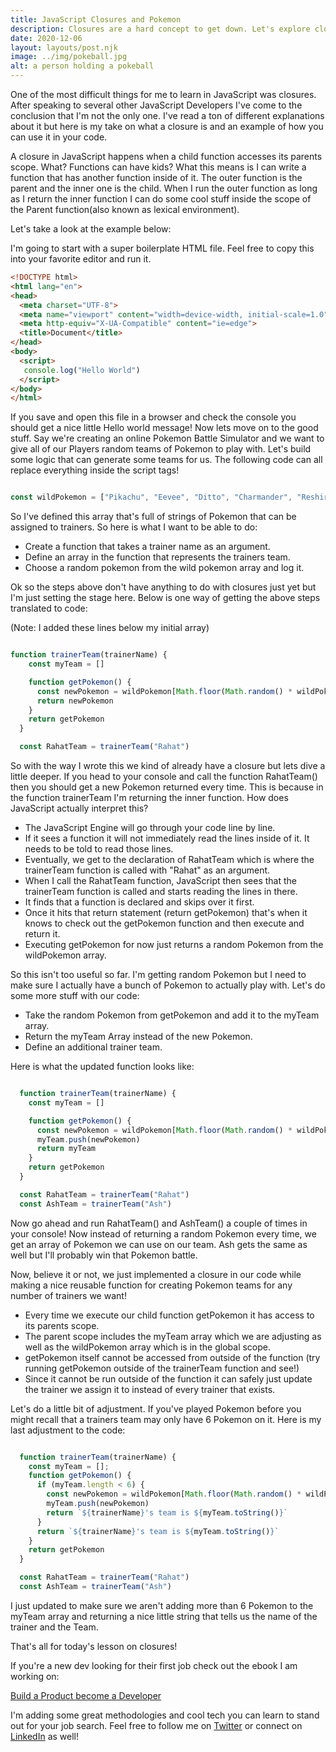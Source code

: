 ```yaml
---
title: JavaScript Closures and Pokemon
description: Closures are a hard concept to get down. Let's explore closures and understand them better by catching pokemon.
date: 2020-12-06
layout: layouts/post.njk
image: ../img/pokeball.jpg
alt: a person holding a pokeball
---
```


One of the most difficult things for me to learn in JavaScript was closures. After speaking to several other JavaScript Developers I've come to the conclusion that I'm not the only one. I've read a ton of different explanations about it but here is my take on what a closure is and an example of how you can use it in your code.

A closure in JavaScript happens when a child function accesses its parents scope. What? Functions can have kids? What this means is I can write a function that has another function inside of it. The outer function is the parent and the inner one is the child. When I run the outer function as long as I return the inner function I can do some cool stuff inside the scope of the Parent function(also known as lexical environment). 

Let's take a look at the example below: 

I'm going to start with a super boilerplate HTML file. Feel free to copy this into your favorite editor and run it. 

```html
<!DOCTYPE html>
<html lang="en">
<head>
  <meta charset="UTF-8">
  <meta name="viewport" content="width=device-width, initial-scale=1.0">
  <meta http-equiv="X-UA-Compatible" content="ie=edge">
  <title>Document</title>
</head>
<body>
  <script>
   console.log("Hello World")
  </script>
</body>
</html>
```
If you save and open this file in a browser and check the console you should get a nice little Hello world message! Now lets move on to the good stuff. Say we're creating an online Pokemon Battle Simulator and we want to give all of our Players random teams of Pokemon to play with. Let's build some logic that can generate some teams for us. The following code can all replace everything inside the script tags! 

```javascript

const wildPokemon = ["Pikachu", "Eevee", "Ditto", "Charmander", "Reshiram", "Necrozma", "Dugtrio", "Mewtwo", "Honedge", "Scyther", "Mew", "Cyndaquil", "Sneasel", "Natu", "MagiKarp", "Squirtle", "Bulbasaur", "Treeko", "Jigglypuff", "Machop", "Bellsprout", "Caterpie", "Pidgeot", "Mankey", "Mr. Mime", "Gastly", "Riolu", "Arcanine", "Gyarados", "Wailord", "Skitty", "Onix", "Cloyster", "Magmar", "Muk", "Butterfree", "Exodia", "Agumon", "Goku"];

```

So I've defined this array that's full of strings of Pokemon that can be assigned to trainers. So here is what I want to be able to do: 

- Create a function that takes a trainer name as an argument.
- Define an array in the function that represents the trainers team. 
- Choose a random pokemon from the wild pokemon array and log it. 

Ok so the steps above don't have anything to do with closures just yet but I'm just setting the stage here. Below is one way of getting the above steps translated to code:

(Note: I added these lines below my initial array)

```javascript

function trainerTeam(trainerName) {
    const myTeam = []

    function getPokemon() {
      const newPokemon = wildPokemon[Math.floor(Math.random() * wildPokemon.length)]
      return newPokemon
    }
    return getPokemon
  }

  const RahatTeam = trainerTeam("Rahat")

```

So with the way I wrote this we kind of already have a closure but lets dive a little deeper. If you head to your console and call the function RahatTeam() then you should get a new Pokemon returned every time. This is because in the function trainerTeam I'm returning the inner function. How does JavaScript actually interpret this?

- The JavaScript Engine will go through your code line by line. 
- If it sees a function it will not immediately read the lines inside of it. It needs to be told to read those lines. 
- Eventually, we get to the declaration of RahatTeam which is where the trainerTeam function is called with "Rahat" as an argument.   
- When I call the RahatTeam function, JavaScript then sees that the trainerTeam function is called and starts reading the lines in there. 
- It finds that a function is declared and skips over it first.
- Once it hits that return statement (return getPokemon) that's when it knows to check out the getPokemon function and then execute and return it. 
- Executing getPokemon for now just returns a random Pokemon from the wildPokemon array.

So this isn't too useful so far. I'm getting random Pokemon but I need to make sure I actually have a bunch of Pokemon to actually play with. Let's do some more stuff with our code:

- Take the random Pokemon from getPokemon and add it to the myTeam array. 
- Return the myTeam Array instead of the new Pokemon. 
- Define an additional trainer team. 

Here is what the updated function looks like:

```javascript

  function trainerTeam(trainerName) {
    const myTeam = []

    function getPokemon() {
      const newPokemon = wildPokemon[Math.floor(Math.random() * wildPokemon.length)]
      myTeam.push(newPokemon)
      return myTeam
    }
    return getPokemon
  }

  const RahatTeam = trainerTeam("Rahat")
  const AshTeam = trainerTeam("Ash")

```

Now go ahead and run RahatTeam() and AshTeam() a couple of times in your console! Now instead of returning a random Pokemon every time, we get an array of Pokemon we can use on our team. Ash gets the same as well but I'll probably win that Pokemon battle. 

Now, believe it or not, we just implemented a closure in our code while making a nice reusable function for creating Pokemon teams for any number of trainers we want! 

- Every time we execute our child function getPokemon it has access to its parents scope. 
- The parent scope includes the myTeam array which we are adjusting as well as the wildPokemon array which is in the global scope.  
- getPokemon itself cannot be accessed from outside of the function (try running getPokemon outside of the trainerTeam function and see!)
- Since it cannot be run outside of the function it can safely just update the trainer we assign it to instead of every trainer that exists.

Let's do a little bit of adjustment. If you've played Pokemon before you might recall that a trainers team may only have 6 Pokemon on it. Here is my last adjustment to the code:

```javascript

  function trainerTeam(trainerName) {
    const myTeam = [];
    function getPokemon() {
      if (myTeam.length < 6) {
        const newPokemon = wildPokemon[Math.floor(Math.random() * wildPokemon.length)]
        myTeam.push(newPokemon)
        return `${trainerName}'s team is ${myTeam.toString()}`
      }
      return `${trainerName}'s team is ${myTeam.toString()}`
    }
    return getPokemon
  }

  const RahatTeam = trainerTeam("Rahat")
  const AshTeam = trainerTeam("Ash")

``` 

I just updated to make sure we aren't adding more than 6 Pokemon to the myTeam array and returning a nice little string that tells us the name of the trainer and the Team. 

That's all for today's lesson on closures! 

If you're a new dev looking for their first job check out the ebook I am working on:

[Build a Product become a Developer](https://www.buildaproduct.dev)

I'm adding some great methodologies and cool tech you can learn to stand out for your job search. Feel free to follow me on [Twitter](https://twitter.com/rahatcodes) or connect on [LinkedIn](https://www.linkedin.com/in/rahatc/) as well!